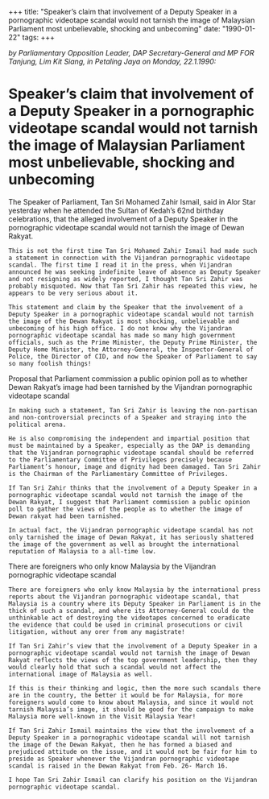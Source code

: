 +++ 
title: "Speaker’s claim that involvement of a Deputy Speaker in a pornographic videotape scandal would not tarnish the image of  Malaysian Parliament most unbelievable, shocking and unbecoming"
date: "1990-01-22"
tags:
+++

_by Parliamentary Opposition Leader, DAP Secretary-General and MP FOR Tanjung, Lim Kit Siang, in Petaling Jaya on Monday, 22.1.1990:_

# Speaker’s claim that involvement of a Deputy Speaker in a pornographic videotape scandal would not tarnish the image of  Malaysian Parliament most unbelievable, shocking and unbecoming

The Speaker of Parliament, Tan Sri Mohamed Zahir Ismail, said in Alor Star yesterday when he attended the Sultan of Kedah’s 62nd birthday celebrations, that the alleged involvement of a Deputy Speaker in the pornographic videotape scandal would not tarnish the image of Dewan Rakyat.</u>

 	This is not the first time Tan Sri Mohamed Zahir Ismail had made such a statement in connection with the Vijandran pornographic videotape scandal. The first time I read it in the press, when Vijandran announced he was seeking indefinite leave of absence as Deputy Speaker and not resigning as widely reported, I thought Tan Sri Zahir was probably misquoted. Now that Tan Sri Zahir has repeated this view, he appears to be very serious about it.

	This statement and claim by the Speaker that the involvement of a Deputy Speaker in a pornographic videotape scandal would not tarnish the image of the Dewan Rakyat is most shocking, unbelievable and unbecoming of his high office. I do not know why the Vijandran pornographic videotape scandal has made so many high government officials, such as the Prime Minister, the Deputy Prime Minister, the Deputy Home Minister, the Attorney-General, the Inspector-General of Police, the Director of CID, and now the Speaker of Parliament to say so many foolish things!
 
Proposal that Parliament commission a public opinion poll as to whether Dewan Rakyat’s image had been tarnished by the Vijandran pornographic videotape scandal

	In making such a statement, Tan Sri Zahir is leaving the non-partisan and non-controversial precincts of a Speaker and straying into the political arena.

	He is also compromising the independent and impartial position that must be maintained by a Speaker, especially as the DAP is demanding that the Vijandran pornographic videotape scandal should be referred to the Parliamentary Committee of Privileges precisely because Parliament’s honour, image and dignity had been damaged. Tan Sri Zahir is the Chairman of the Parliamentary Committee of Privileges.

	If Tan Sri Zahir thinks that the involvement of a Deputy Speaker in a pornographic videotape scandal would not tarnish the image of the Dewan Rakyat, I suggest that Parliament commission a public opinion poll to gather the views of the people as to whether the image of Dewan rakyat had been tarnished.

	In actual fact, the Vijandran pornographic videotape scandal has not only tarnished the image of Dewan Rakyat, it has seriously shattered the image of the government as well as brought the international reputation of Malaysia to a all-time low.
There are foreigners who only know Malaysia by the Vijandran pornographic videotape scandal

	There are foreigners who only know Malaysia by the international press reports about the Vijandran pornographic videotape scandal, that Malaysia is a country where its Deputy Speaker in Parliament is in the thick of such a scandal, and where its Attorney-General could do the unthinkable act of destroying the videotapes concerned to eradicate the evidence that could be used in criminal prosecutions or civil litigation, without any orer from any magistrate!

	If Tan Sri Zahir’s view that the involvement of a Deputy Speaker in a pornographic videotape scandal would not tarnish the image of Dewan Rakyat reflects the views of the top government leadership, then they would clearly hold that such a scandal would not affect the international image of Malaysia as well.

	If this is their thinking and logic, then the more such scandals there are in the country, the better it would be for Malaysia, for more foreigners would come to know about Malaysia, and since it would not tarnish Malaysia’s image, it should be good for the campaign to make Malaysia more well-known in the Visit Malaysia Year!

	If Tan Sri Zahir Ismail maintains the view that the involvement of a Deputy Speaker in a pornographic videotape scandal will not tarnish the image of the Dewan Rakyat, then he has formed a biased and prejudiced attitude on the issue, and it would not be fair for him to preside as Speaker whenever the Vijandran pornographic videotape scandal is raised in the Dewan Rakyat from Feb. 26- March 16.

	I hope Tan Sri Zahir Ismail can clarify his position on the Vijandran pornographic videotape scandal.
 
